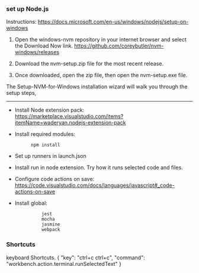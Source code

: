 ### set up Node.js

Instructions:
https://docs.microsoft.com/en-us/windows/nodejs/setup-on-windows

1. Open the windows-nvm repository in your internet browser and select the Download Now link.
   https://github.com/coreybutler/nvm-windows/releases

2. Download the nvm-setup.zip file for the most recent release.

3. Once downloaded, open the zip file, then open the nvm-setup.exe file.

The Setup-NVM-for-Windows installation wizard will walk you through the setup steps,

---

- Install Node extension pack: https://marketplace.visualstudio.com/items?itemName=waderyan.nodejs-extension-pack

- Install required modules:

      		npm install

- Set up runners in launch.json

- Install run in node extension. Try how it runs selected code and files.

- Configure code actions on save: https://code.visualstudio.com/docs/languages/javascript#_code-actions-on-save

- Install global:

				jest
				mocha
				jasmine
				webpack


### Shortcuts

keyboard Shortcuts.
{
"key": "ctrl+c ctrl+c",
"command": "workbench.action.terminal.runSelectedText"
}
